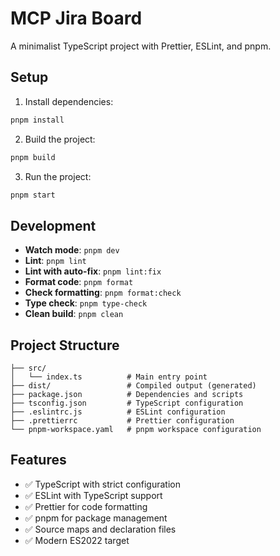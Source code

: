 # MCP Jira Board

A minimalist TypeScript project with Prettier, ESLint, and pnpm.

## Setup

1. Install dependencies:
```bash
pnpm install
```

2. Build the project:
```bash
pnpm build
```

3. Run the project:
```bash
pnpm start
```

## Development

- **Watch mode**: `pnpm dev`
- **Lint**: `pnpm lint`
- **Lint with auto-fix**: `pnpm lint:fix`
- **Format code**: `pnpm format`
- **Check formatting**: `pnpm format:check`
- **Type check**: `pnpm type-check`
- **Clean build**: `pnpm clean`

## Project Structure

```
├── src/
│   └── index.ts          # Main entry point
├── dist/                 # Compiled output (generated)
├── package.json          # Dependencies and scripts
├── tsconfig.json         # TypeScript configuration
├── .eslintrc.js          # ESLint configuration
├── .prettierrc           # Prettier configuration
└── pnpm-workspace.yaml   # pnpm workspace configuration
```

## Features

- ✅ TypeScript with strict configuration
- ✅ ESLint with TypeScript support
- ✅ Prettier for code formatting
- ✅ pnpm for package management
- ✅ Source maps and declaration files
- ✅ Modern ES2022 target 